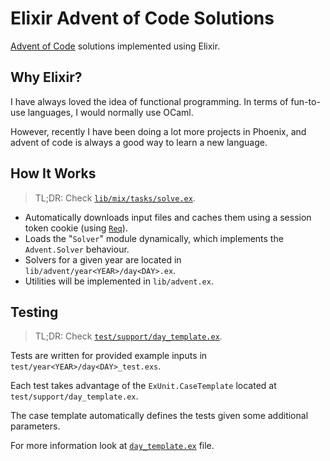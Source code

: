 # Elixir Advent of Code Solutions

[Advent of Code](https://adventofcode.com) solutions implemented using Elixir.


## Why Elixir?

I have always loved the idea of functional programming. In terms of fun-to-use languages,
I would normally use OCaml.

However, recently I have been doing a lot more projects in Phoenix, and advent of code is
always a good way to learn a new language.


## How It Works

> TL;DR: Check [`lib/mix/tasks/solve.ex`](lib/mix/tasks/solve.ex).

- Automatically downloads input files and caches them using a session token cookie (using [`Req`](https://github.com/wojtekmach/req)).
- Loads the "`Solver`" module dynamically, which implements the `Advent.Solver` behaviour.
- Solvers for a given year are located in `lib/advent/year<YEAR>/day<DAY>.ex`.
- Utilities will be implemented in `lib/advent.ex`.

## Testing

> TL;DR: Check [`test/support/day_template.ex`](test/support/day_template.ex).

Tests are written for provided example inputs in `test/year<YEAR>/day<DAY>_test.exs`.

Each test takes advantage of the `ExUnit.CaseTemplate` located at `test/support/day_template.ex`.

The case template automatically defines the tests given some additional parameters.

For more information look at [`day_template.ex`](test/support/day_template.ex) file.




